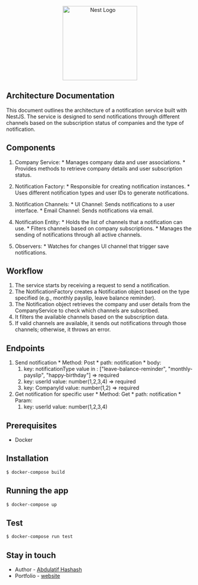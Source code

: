 <p align="center">
  <a href="http://nestjs.com/" target="blank"><img src="https://nestjs.com/img/logo-small.svg" width="200" alt="Nest Logo" /></a>
</p>

[circleci-image]: https://img.shields.io/circleci/build/github/nestjs/nest/master?token=abc123def456
[circleci-url]: https://circleci.com/gh/nestjs/nest

## Architecture Documentation
This document outlines the architecture of a notification service built with NestJS. The service is designed to send notifications through different channels based on the subscription status of companies and the type of notification.

## Components
  1. Company Service:
    * Manages company data and user associations.
    * Provides methods to retrieve company details and user subscription status.
  
  2. Notification Factory:
    * Responsible for creating notification instances.
    * Uses different notification types and user IDs to generate notifications.
  
  3. Notification Channels:
    * UI Channel: Sends notifications to a user interface.
    * Email Channel: Sends notifications via email.

  4. Notification Entity:
    * Holds the list of channels that a notification can use.
    * Filters channels based on company subscriptions.
    * Manages the sending of notifications through all active channels.

  5. Observers:
    * Watches for changes UI channel that trigger save notifications.

## Workflow
  1. The service starts by receiving a request to send a notification.
  2. The NotificationFactory creates a Notification object based on the type specified (e.g., monthly payslip, leave balance reminder).
  3. The Notification object retrieves the company and user details from the CompanyService to check which channels are subscribed.
  4. It filters the available channels based on the subscription data.
  5. If valid channels are available, it sends out notifications through those channels; otherwise, it throws an error.

## Endpoints
  1. Send notification
    * Method: Post
    * path: notification
    * body: 
      1. key: notificationType    value in : ["leave-balance-reminder", "monthly-payslip", "happy-birthday"] => required
      2. key: userId    value: number(1,2,3,4)  => required
      3. key: CompanyId    value: number(1,2)   => required
  2. Get notification for specific user
    * Method: Get
    * path: notification
    * Param: 
      1. key: userId    value: number(1,2,3,4) 


## Prerequisites
  * Docker

## Installation
```bash
$ docker-compose build
```
## Running the app

```bash
$ docker-compose up
```

## Test

```bash
$ docker-compose run test
```



## Stay in touch

- Author - [Abdulatif Hashash](https://www.linkedin.com/in/abdulatif-hashash-8aa594202/)
- Portfolio - [website](https://abdulatifhashash.site/)

